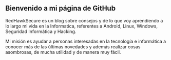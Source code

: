 ## Bienvenido a mi página de GitHub

RedHawkSecure es un blog sobre consejos y de lo que voy aprendiendo a lo largo mi vida en la Informatica, referentes a Android, Linux, Windows, Seguridad Informática y Hacking.

Mi misión es ayudar a personas interesadas en la tecnología e informática a conocer más de las últimas novedades y además realizar cosas asombrosas, de mucha utilidad y de manera muy fácil.
